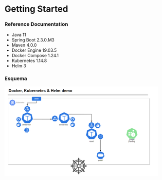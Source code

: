 # Getting Started

### Reference Documentation

* Java 11
* Spring Boot 2.3.0.M3
* Maven 4.0.0
* Docker Engine 19.03.5
* Docker Compose 1.24.1
* Kubernetes 1.14.8
* Helm 3

### Esquema

![Esquema](https://github.com/peterm85/dkh/blob/master/dkh-schema.PNG)

